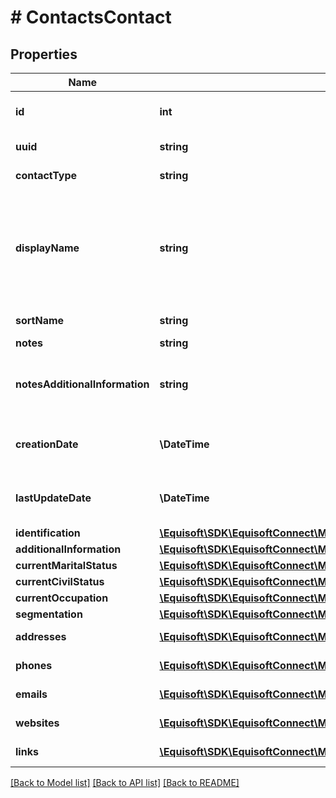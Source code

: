 # # ContactsContact

## Properties

Name | Type | Description | Notes
------------ | ------------- | ------------- | -------------
**id** | **int** | Contact unique numeric identifier |
**uuid** | **string** | Contact unique string identifier |
**contactType** | **string** | Contact type (&#39;CUS&#39;,&#39;OTHER&#39;) |
**displayName** | **string** | Contact complete name (\&quot;[Last name] [First Name]\&quot;) or company Name for &#39;Organization&#39; contact | [optional]
**sortName** | **string** | Contact sort name | [optional]
**notes** | **string** | Contact notes | [optional]
**notesAdditionalInformation** | **string** | Contact additional information related to the notes | [optional]
**creationDate** | **\DateTime** | Creation time. As defined by date-time - RFC3339 | [optional]
**lastUpdateDate** | **\DateTime** | Last update time. As defined by date-time - RFC3339 | [optional]
**identification** | [**\Equisoft\SDK\EquisoftConnect\Model\ContactContactIdentification**](ContactContactIdentification.md) |  | [optional]
**additionalInformation** | [**\Equisoft\SDK\EquisoftConnect\Model\ContactContactAdditionalInformation**](ContactContactAdditionalInformation.md) |  | [optional]
**currentMaritalStatus** | [**\Equisoft\SDK\EquisoftConnect\Model\ContactContactMaritalStatus**](ContactContactMaritalStatus.md) |  | [optional]
**currentCivilStatus** | [**\Equisoft\SDK\EquisoftConnect\Model\ContactContactMaritalStatus**](ContactContactMaritalStatus.md) |  | [optional]
**currentOccupation** | [**\Equisoft\SDK\EquisoftConnect\Model\ContactContactOccupation**](ContactContactOccupation.md) |  | [optional]
**segmentation** | [**\Equisoft\SDK\EquisoftConnect\Model\ContactContactSegmentation**](ContactContactSegmentation.md) |  | [optional]
**addresses** | [**\Equisoft\SDK\EquisoftConnect\Model\ContactContactAddress[]**](ContactContactAddress.md) | List of contact&#39;s addresses | [optional]
**phones** | [**\Equisoft\SDK\EquisoftConnect\Model\ContactContactPhone[]**](ContactContactPhone.md) | List of contact&#39;s phones | [optional]
**emails** | [**\Equisoft\SDK\EquisoftConnect\Model\ContactContactEmail[]**](ContactContactEmail.md) | List of contact&#39;s emails | [optional]
**websites** | [**\Equisoft\SDK\EquisoftConnect\Model\ContactContactWebsite[]**](ContactContactWebsite.md) | List of contact&#39;s websites | [optional]
**links** | [**\Equisoft\SDK\EquisoftConnect\Model\ContactLink[]**](ContactLink.md) | List of contact&#39;s links | [optional]

[[Back to Model list]](../../README.md#models) [[Back to API list]](../../README.md#endpoints) [[Back to README]](../../README.md)
